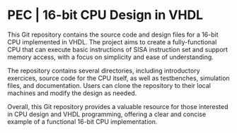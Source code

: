 # PEC | 16-bit CPU Design in VHDL

This Git repository contains the source code and design files for a 16-bit CPU implemented in VHDL. The project aims to create a fully-functional CPU that can execute basic instructions of SISA instruction set and support memory access, with a focus on simplicity and ease of understanding.

The repository contains several directories, including introductory exercices, source code for the CPU itself, as well as testbenches, simulation files, and documentation. Users can clone the repository to their local machines and modify the design as needed.

Overall, this Git repository provides a valuable resource for those interested in CPU design and VHDL programming, offering a clear and concise example of a functional 16-bit CPU implementation.
